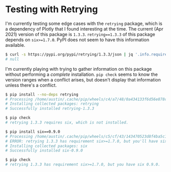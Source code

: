 # Testing with Retrying

I'm currently testing some edge cases with the `retrying` package, which is a dependency of Plotly that I found interesting at the time. The current (Apr 2021) version of this package is `1.3.3`. `retrying==1.3.3` of this package depends on `six>=1.7.0`. PyPI does not seem to have this information available.

```bash
$ curl -s https://pypi.org/pypi/retrying/1.3.3/json | jq '.info.requires_dist'
# null
```

I'm currently playing with trying to gather information on this package without performing a _complete_ installation. `pip check` seems to know the version ranges when a conflict arises, but doesn't display that information unless there's a conflict.

```bash
$ pip install --no-deps retrying
# Processing /home/austin/.cache/pip/wheels/c4/a7/48/0a434133f6d56e878ca511c0e6c38326907c0792f67b476e56/retrying-1.3.3-py3-none-any.whl
# Installing collected packages: retrying
# Successfully installed retrying-1.3.3

$ pip check
# retrying 1.3.3 requires six, which is not installed.

$ pip install six==0.9.0
# Processing /home/austin/.cache/pip/wheels/c5/cf/43/143470523d8f4ba5c19c900973e78adf7a6ff2a0661d32800d/six-0.9.0-py3-none-any.whl
# ERROR: retrying 1.3.3 has requirement six>=1.7.0, but you'll have six 0.9.0 which is incompatible.
# Installing collected packages: six
# Successfully installed six-0.9.0

$ pip check
# retrying 1.3.3 has requirement six>=1.7.0, but you have six 0.9.0.
```
